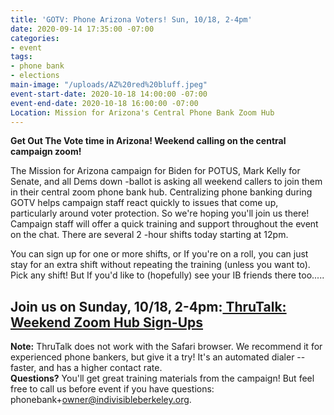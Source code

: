 ```yaml
---
title: 'GOTV: Phone Arizona Voters! Sun, 10/18, 2-4pm'
date: 2020-09-14 17:35:00 -07:00
categories:
- event
tags:
- phone bank
- elections
main-image: "/uploads/AZ%20red%20bluff.jpeg"
event-start-date: 2020-10-18 14:00:00 -07:00
event-end-date: 2020-10-18 16:00:00 -07:00
Location: Mission for Arizona's Central Phone Bank Zoom Hub
---
```


**Get Out The Vote time in Arizona!    Weekend calling on the central campaign zoom!**

The Mission for Arizona campaign for Biden for POTUS, Mark Kelly for Senate, and all Dems down -ballot is asking all weekend callers to join them in their central zoom phone bank hub.  Centralizing phone banking during GOTV helps campaign staff react quickly to issues that come up, particularly around voter protection.  So we're hoping you'll join us there!  Campaign staff will offer a quick training and support throughout the event on the chat. There are  several 2 -hour shifts today starting at  12pm.

You can sign up for one or more shifts, or If you're on a roll, you can just stay for an extra shift without repeating the training (unless you want to). Pick any shift! But If you'd like to (hopefully) see your IB friends there too.....

## **Join us on Sunday, 10/18, 2-4pm:[ ThruTalk: Weekend Zoom Hub Sign-Ups](https://www.mobilize.us/missionforaz/event/312513/)**

**Note:** ThruTalk does not work with the Safari browser. We recommend it for experienced  phone bankers, but give it a try! It's an automated dialer -- faster, and has a higher contact rate.\
**Questions?** You'll get great training materials from the campaign! But feel free to call us before event if you have questions: phonebank\+owner@indivisibleberkeley.org.